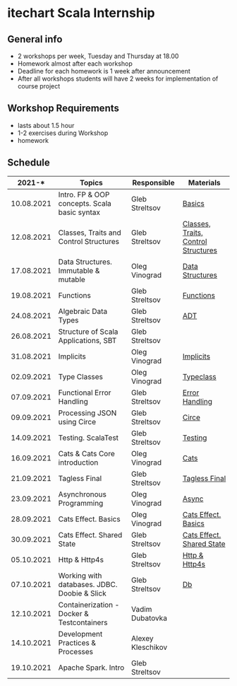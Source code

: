 # itechart Scala Internship

## General info

- 2 workshops per week, Tuesday and Thursday at 18.00
- Homework almost after each workshop 
- Deadline for each homework is 1 week after announcement
- After all workshops students will have 2 weeks for implementation of course project

## Workshop Requirements

- lasts about 1.5 hour
- 1-2 exercises during Workshop
- homework

## Schedule

| 2021-*        | Topics                                        | Responsible                        | Materials                                                                                                 |
|---------------|-----------------------------------------------|------------------------------------|-----------------------------------------------------------------------------------------------------------
| 10.08.2021    | Intro. FP & OOP concepts. Scala basic syntax  | Gleb Streltsov                     | [Basics](src/main/scala/com/itechart/internship/basics/Basics.scala)                                      |
| 12.08.2021    | Classes, Traits and Control Structures        | Gleb Streltsov                     | [Classes, Traits, Control Structures](src/main/scala/com/itechart/internship/basics)                      |
| 17.08.2021    | Data Structures. Immutable & mutable          | Oleg Vinograd                      | [Data Structures](src/main/scala/com/itechart/internship/basics/DataStructures.scala)                     |
| 19.08.2021    | Functions                                     | Gleb Streltsov                     | [Functions](src/main/scala/com/itechart/internship/functions)                                             |
| 24.08.2021    | Algebraic Data Types                          | Gleb Streltsov                     | [ADT](src/main/scala/com/itechart/internship/adt/AlgebraicDataTypes.scala)                                |
| 26.08.2021    | Structure of Scala Applications, SBT          | Gleb Streltsov                     |                                                                                                           |
| 31.08.2021    | Implicits                                     | Oleg Vinograd                      | [Implicits](src/main/scala/com/itechart/internship/implicits/Implicits.scala)                             |
| 02.09.2021    | Type Classes                                  | Oleg Vinograd                      | [Typeclass](src/main/scala/com/itechart/internship/typeclass/Typeclass.scala)                             |
| 07.09.2021    | Functional Error Handling                     | Gleb Streltsov                     | [Error Handling](src/main/scala/com/itechart/internship/error_handling/ErrorHandling.scala)               |
| 09.09.2021    | Processing JSON using Circe                   | Gleb Streltsov                     | [Circe](src/main/scala/com/itechart/internship/json/Circe.scala)                                          |
| 14.09.2021    | Testing. ScalaTest                            | Gleb Streltsov                     | [Testing](src/test/scala/com/itechart/internship/testing)                                                 |
| 16.09.2021    | Cats & Cats Core introduction                 | Oleg Vinograd                      | [Cats](src/main/scala/com/itechart/internship/cats)                                                       |
| 21.09.2021    | Tagless Final                                 | Gleb Streltsov                     | [Tagless Final](src/main/scala/com/itechart/internship/tf)                                                |
| 23.09.2021    | Asynchronous Programming                      | Oleg Vinograd                      | [Async](src/main/scala/com/itechart/internship/async/async.scala)                                         |
| 28.09.2021    | Cats Effect. Basics                           | Oleg Vinograd                      | [Cats Effect. Basics](src/main/scala/com/itechart/internship/cats_effect/Effects.scala)                   |
| 30.09.2021    | Cats Effect. Shared State                     | Gleb Streltsov                     | [Cats Effect. Shared State](src/main/scala/com/itechart/internship/shared_state/SharedState.scala)        |
| 05.10.2021    | Http & Http4s                                 | Gleb Streltsov                     | [Http & Http4s](src/main/scala/com/itechart/internship/http/Http.scala)                                   |
| 07.10.2021    | Working with databases. JDBC. Doobie & Slick  | Gleb Streltsov                     | [Db](src/main/scala/com/itechart/internship/db)                                                           |
| 12.10.2021    | Containerization - Docker & Testcontainers    | Vadim Dubatovka                    |                                                                                                           |
| 14.10.2021    | Development Practices & Processes             | Alexey Kleschikov                  |                                                                                                           |
| 19.10.2021    | Apache Spark. Intro                           | Gleb Streltsov                     |                                                                                                           |